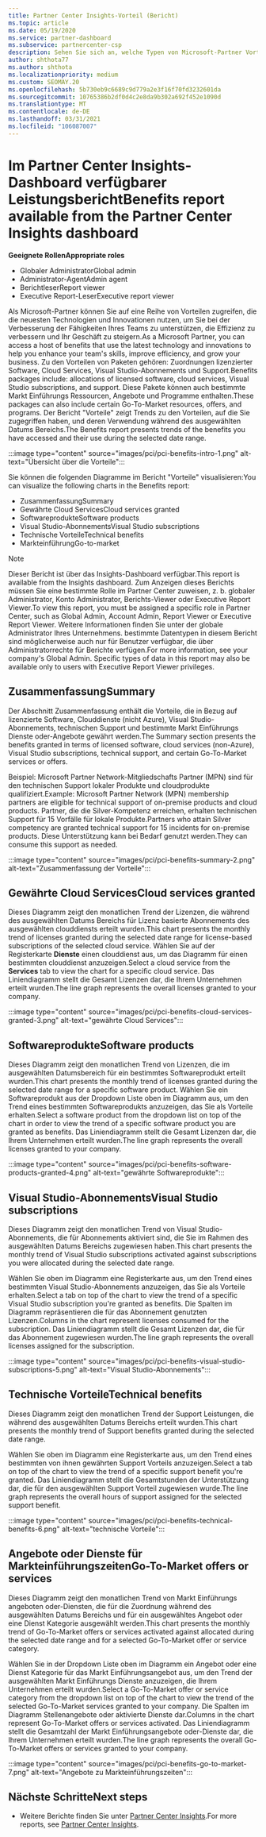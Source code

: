 ```yaml
---
title: Partner Center Insights-Vorteil (Bericht)
ms.topic: article
ms.date: 05/19/2020
ms.service: partner-dashboard
ms.subservice: partnercenter-csp
description: Sehen Sie sich an, welche Typen von Microsoft-Partner Vorteilen Sie erhalten haben, um Ihr Unternehmen zu erweitern, die Effizienz zu verbessern und die Fähigkeiten Ihres Teams zu verbessern
author: shthota77
ms.author: shthota
ms.localizationpriority: medium
ms.custom: SEOMAY.20
ms.openlocfilehash: 5b730eb9c6689c9d779a2e3f16f70fd3232601da
ms.sourcegitcommit: 10765386b2df0d4c2e8da9b302a692f452e1090d
ms.translationtype: MT
ms.contentlocale: de-DE
ms.lasthandoff: 03/31/2021
ms.locfileid: "106087007"
---
```

# <a name="benefits-report-available-from-the-partner-center-insights-dashboard"></a><span data-ttu-id="a2d1a-103">Im Partner Center Insights-Dashboard verfügbarer Leistungsbericht</span><span class="sxs-lookup"><span data-stu-id="a2d1a-103">Benefits report available from the Partner Center Insights dashboard</span></span>

<span data-ttu-id="a2d1a-104">**Geeignete Rollen**</span><span class="sxs-lookup"><span data-stu-id="a2d1a-104">**Appropriate roles**</span></span>

- <span data-ttu-id="a2d1a-105">Globaler Administrator</span><span class="sxs-lookup"><span data-stu-id="a2d1a-105">Global admin</span></span>
- <span data-ttu-id="a2d1a-106">Administrator-Agent</span><span class="sxs-lookup"><span data-stu-id="a2d1a-106">Admin agent</span></span>
- <span data-ttu-id="a2d1a-107">Berichtleser</span><span class="sxs-lookup"><span data-stu-id="a2d1a-107">Report viewer</span></span>
- <span data-ttu-id="a2d1a-108">Executive Report-Leser</span><span class="sxs-lookup"><span data-stu-id="a2d1a-108">Executive report viewer</span></span>

<span data-ttu-id="a2d1a-109">Als Microsoft-Partner können Sie auf eine Reihe von Vorteilen zugreifen, die die neuesten Technologien und Innovationen nutzen, um Sie bei der Verbesserung der Fähigkeiten Ihres Teams zu unterstützen, die Effizienz zu verbessern und Ihr Geschäft zu steigern.</span><span class="sxs-lookup"><span data-stu-id="a2d1a-109">As a Microsoft Partner, you can access a host of benefits that use the latest technology and innovations to help you enhance your team's skills, improve efficiency, and grow your business.</span></span> <span data-ttu-id="a2d1a-110">Zu den Vorteilen von Paketen gehören: Zuordnungen lizenzierter Software, Cloud Services, Visual Studio-Abonnements und Support.</span><span class="sxs-lookup"><span data-stu-id="a2d1a-110">Benefits packages include: allocations of licensed software, cloud services, Visual Studio subscriptions, and support.</span></span> <span data-ttu-id="a2d1a-111">Diese Pakete können auch bestimmte Markt Einführungs Ressourcen, Angebote und Programme enthalten.</span><span class="sxs-lookup"><span data-stu-id="a2d1a-111">These packages can also include certain Go-To-Market resources, offers, and programs.</span></span> <span data-ttu-id="a2d1a-112">Der Bericht "Vorteile" zeigt Trends zu den Vorteilen, auf die Sie zugegriffen haben, und deren Verwendung während des ausgewählten Datums Bereichs.</span><span class="sxs-lookup"><span data-stu-id="a2d1a-112">The Benefits report presents trends of the benefits you have accessed and their use during the selected date range.</span></span>

:::image type="content" source="images/pci/pci-benefits-intro-1.png" alt-text="Übersicht über die Vorteile":::

<span data-ttu-id="a2d1a-114">Sie können die folgenden Diagramme im Bericht "Vorteile" visualisieren:</span><span class="sxs-lookup"><span data-stu-id="a2d1a-114">You can visualize the following charts in the Benefits report:</span></span>

- <span data-ttu-id="a2d1a-115">Zusammenfassung</span><span class="sxs-lookup"><span data-stu-id="a2d1a-115">Summary</span></span>
- <span data-ttu-id="a2d1a-116">Gewährte Cloud Services</span><span class="sxs-lookup"><span data-stu-id="a2d1a-116">Cloud services granted</span></span>
- <span data-ttu-id="a2d1a-117">Softwareprodukte</span><span class="sxs-lookup"><span data-stu-id="a2d1a-117">Software products</span></span>
- <span data-ttu-id="a2d1a-118">Visual Studio-Abonnements</span><span class="sxs-lookup"><span data-stu-id="a2d1a-118">Visual Studio subscriptions</span></span>
- <span data-ttu-id="a2d1a-119">Technische Vorteile</span><span class="sxs-lookup"><span data-stu-id="a2d1a-119">Technical benefits</span></span>
- <span data-ttu-id="a2d1a-120">Markteinführung</span><span class="sxs-lookup"><span data-stu-id="a2d1a-120">Go-to-market</span></span>

 > [!NOTE]
 > <span data-ttu-id="a2d1a-121">Dieser Bericht ist über das Insights-Dashboard verfügbar.</span><span class="sxs-lookup"><span data-stu-id="a2d1a-121">This report is available from the Insights dashboard.</span></span> <span data-ttu-id="a2d1a-122">Zum Anzeigen dieses Berichts müssen Sie eine bestimmte Rolle im Partner Center zuweisen, z. b. globaler Administrator, Konto Administrator, Berichts-Viewer oder Executive Report Viewer.</span><span class="sxs-lookup"><span data-stu-id="a2d1a-122">To view this report, you must be assigned a specific role in Partner Center, such as Global Admin, Account Admin, Report Viewer or Executive Report Viewer.</span></span> <span data-ttu-id="a2d1a-123">Weitere Informationen finden Sie unter der globale Administrator Ihres Unternehmens. bestimmte Datentypen in diesem Bericht sind möglicherweise auch nur für Benutzer verfügbar, die über Administratorrechte für Berichte verfügen.</span><span class="sxs-lookup"><span data-stu-id="a2d1a-123">For more information, see your company's Global Admin. Specific types of data in this report may also be available only to users with Executive Report Viewer privileges.</span></span>

## <a name="summary"></a><span data-ttu-id="a2d1a-124">Zusammenfassung</span><span class="sxs-lookup"><span data-stu-id="a2d1a-124">Summary</span></span>

<span data-ttu-id="a2d1a-125">Der Abschnitt Zusammenfassung enthält die Vorteile, die in Bezug auf lizenzierte Software, Clouddienste (nicht Azure), Visual Studio-Abonnements, technischen Support und bestimmte Markt Einführungs Dienste oder-Angebote gewährt werden.</span><span class="sxs-lookup"><span data-stu-id="a2d1a-125">The Summary section presents the benefits granted in terms of licensed software, cloud services (non-Azure), Visual Studio subscriptions, technical support, and certain Go-To-Market services or offers.</span></span>

<span data-ttu-id="a2d1a-126">Beispiel: Microsoft Partner Network-Mitgliedschafts Partner (MPN) sind für den technischen Support lokaler Produkte und cloudprodukte qualifiziert.</span><span class="sxs-lookup"><span data-stu-id="a2d1a-126">Example: Microsoft Partner Network (MPN) membership partners are eligible for technical support of on-premise products and cloud products.</span></span> <span data-ttu-id="a2d1a-127">Partner, die die Silver-Kompetenz erreichen, erhalten technischen Support für 15 Vorfälle für lokale Produkte.</span><span class="sxs-lookup"><span data-stu-id="a2d1a-127">Partners who attain Silver competency are granted technical support for 15 incidents for on-premise products.</span></span> <span data-ttu-id="a2d1a-128">Diese Unterstützung kann bei Bedarf genutzt werden.</span><span class="sxs-lookup"><span data-stu-id="a2d1a-128">They can consume this support as needed.</span></span> 

:::image type="content" source="images/pci/pci-benefits-summary-2.png" alt-text="Zusammenfassung der Vorteile":::

## <a name="cloud-services-granted"></a><span data-ttu-id="a2d1a-130">Gewährte Cloud Services</span><span class="sxs-lookup"><span data-stu-id="a2d1a-130">Cloud services granted</span></span>

<span data-ttu-id="a2d1a-131">Dieses Diagramm zeigt den monatlichen Trend der Lizenzen, die während des ausgewählten Datums Bereichs für Lizenz basierte Abonnements des ausgewählten clouddiensts erteilt wurden.</span><span class="sxs-lookup"><span data-stu-id="a2d1a-131">This chart presents the monthly trend of licenses granted during the selected date range for license-based subscriptions of the selected cloud service.</span></span>
<span data-ttu-id="a2d1a-132">Wählen Sie auf der Registerkarte **Dienste** einen clouddienst aus, um das Diagramm für einen bestimmten clouddienst anzuzeigen.</span><span class="sxs-lookup"><span data-stu-id="a2d1a-132">Select a cloud service from the **Services** tab to view the chart for a specific cloud service.</span></span> <span data-ttu-id="a2d1a-133">Das Liniendiagramm stellt die Gesamt Lizenzen dar, die Ihrem Unternehmen erteilt wurden.</span><span class="sxs-lookup"><span data-stu-id="a2d1a-133">The line graph represents the overall licenses granted to your company.</span></span>

:::image type="content" source="images/pci/pci-benefits-cloud-services-granted-3.png" alt-text="gewährte Cloud Services":::

## <a name="software-products"></a><span data-ttu-id="a2d1a-135">Softwareprodukte</span><span class="sxs-lookup"><span data-stu-id="a2d1a-135">Software products</span></span>

<span data-ttu-id="a2d1a-136">Dieses Diagramm zeigt den monatlichen Trend von Lizenzen, die im ausgewählten Datumsbereich für ein bestimmtes Softwareprodukt erteilt wurden.</span><span class="sxs-lookup"><span data-stu-id="a2d1a-136">This chart presents the monthly trend of licenses granted during the selected date range for a specific software product.</span></span> <span data-ttu-id="a2d1a-137">Wählen Sie ein Softwareprodukt aus der Dropdown Liste oben im Diagramm aus, um den Trend eines bestimmten Softwareprodukts anzuzeigen, das Sie als Vorteile erhalten.</span><span class="sxs-lookup"><span data-stu-id="a2d1a-137">Select a software product from the dropdown list on top of the chart in order to view the trend of a specific software product you are granted as benefits.</span></span> <span data-ttu-id="a2d1a-138">Das Liniendiagramm stellt die Gesamt Lizenzen dar, die Ihrem Unternehmen erteilt wurden.</span><span class="sxs-lookup"><span data-stu-id="a2d1a-138">The line graph represents the overall licenses granted to your company.</span></span>

:::image type="content" source="images/pci/pci-benefits-software-products-granted-4.png" alt-text="gewährte Softwareprodukte":::

## <a name="visual-studio-subscriptions"></a><span data-ttu-id="a2d1a-140">Visual Studio-Abonnements</span><span class="sxs-lookup"><span data-stu-id="a2d1a-140">Visual Studio subscriptions</span></span>

<span data-ttu-id="a2d1a-141">Dieses Diagramm zeigt den monatlichen Trend von Visual Studio-Abonnements, die für Abonnements aktiviert sind, die Sie im Rahmen des ausgewählten Datums Bereichs zugewiesen haben.</span><span class="sxs-lookup"><span data-stu-id="a2d1a-141">This chart presents the monthly trend of Visual Studio subscriptions activated against subscriptions you were allocated during the selected date range.</span></span>

<span data-ttu-id="a2d1a-142">Wählen Sie oben im Diagramm eine Registerkarte aus, um den Trend eines bestimmten Visual Studio-Abonnements anzuzeigen, das Sie als Vorteile erhalten.</span><span class="sxs-lookup"><span data-stu-id="a2d1a-142">Select a tab on top of the chart to view the trend of a specific Visual Studio subscription you're granted as benefits.</span></span> <span data-ttu-id="a2d1a-143">Die Spalten im Diagramm repräsentieren die für das Abonnement genutzten Lizenzen.</span><span class="sxs-lookup"><span data-stu-id="a2d1a-143">Columns in the chart represent licenses consumed for the subscription.</span></span> <span data-ttu-id="a2d1a-144">Das Liniendiagramm stellt die Gesamt Lizenzen dar, die für das Abonnement zugewiesen wurden.</span><span class="sxs-lookup"><span data-stu-id="a2d1a-144">The line graph represents the overall licenses assigned for the subscription.</span></span>

:::image type="content" source="images/pci/pci-benefits-visual-studio-subscriptions-5.png" alt-text="Visual Studio-Abonnements":::

## <a name="technical-benefits"></a><span data-ttu-id="a2d1a-146">Technische Vorteile</span><span class="sxs-lookup"><span data-stu-id="a2d1a-146">Technical benefits</span></span>

<span data-ttu-id="a2d1a-147">Dieses Diagramm zeigt den monatlichen Trend der Support Leistungen, die während des ausgewählten Datums Bereichs erteilt wurden.</span><span class="sxs-lookup"><span data-stu-id="a2d1a-147">This chart presents the monthly trend of Support benefits granted during the selected date range.</span></span>

<span data-ttu-id="a2d1a-148">Wählen Sie oben im Diagramm eine Registerkarte aus, um den Trend eines bestimmten von ihnen gewährten Support Vorteils anzuzeigen.</span><span class="sxs-lookup"><span data-stu-id="a2d1a-148">Select a tab on top of the chart to view the trend of a specific support benefit you're granted.</span></span> <span data-ttu-id="a2d1a-149">Das Liniendiagramm stellt die Gesamtstunden der Unterstützung dar, die für den ausgewählten Support Vorteil zugewiesen wurde.</span><span class="sxs-lookup"><span data-stu-id="a2d1a-149">The line graph represents the overall hours of support assigned for the selected support benefit.</span></span>

:::image type="content" source="images/pci/pci-benefits-technical-benefits-6.png" alt-text="technische Vorteile":::

## <a name="go-to-market-offers-or-services"></a><span data-ttu-id="a2d1a-151">Angebote oder Dienste für Markteinführungszeiten</span><span class="sxs-lookup"><span data-stu-id="a2d1a-151">Go-To-Market offers or services</span></span>

<span data-ttu-id="a2d1a-152">Dieses Diagramm zeigt den monatlichen Trend von Markt Einführungs angeboten oder-Diensten, die für die Zuordnung während des ausgewählten Datums Bereichs und für ein ausgewähltes Angebot oder eine Dienst Kategorie ausgewählt werden.</span><span class="sxs-lookup"><span data-stu-id="a2d1a-152">This chart presents the monthly trend of Go-To-Market offers or services activated against allocated during the selected date range and for a selected Go-To-Market offer or service category.</span></span>

<span data-ttu-id="a2d1a-153">Wählen Sie in der Dropdown Liste oben im Diagramm ein Angebot oder eine Dienst Kategorie für das Markt Einführungsangebot aus, um den Trend der ausgewählten Markt Einführungs Dienste anzuzeigen, die Ihrem Unternehmen erteilt wurden.</span><span class="sxs-lookup"><span data-stu-id="a2d1a-153">Select a Go-To-Market offer or service category from the dropdown list on top of the chart to view the trend of the selected Go-To-Market services granted to your company.</span></span> <span data-ttu-id="a2d1a-154">Die Spalten im Diagramm Stellenangebote oder aktivierte Dienste dar.</span><span class="sxs-lookup"><span data-stu-id="a2d1a-154">Columns in the chart represent Go-To-Market offers or services activated.</span></span> <span data-ttu-id="a2d1a-155">Das Liniendiagramm stellt die Gesamtzahl der Markt Einführungsangebote oder-Dienste dar, die Ihrem Unternehmen erteilt wurden.</span><span class="sxs-lookup"><span data-stu-id="a2d1a-155">The line graph represents the overall Go-To-Market offers or services granted to your company.</span></span>

:::image type="content" source="images/pci/pci-benefits-go-to-market-7.png" alt-text="Angebote zu Markteinführungszeiten":::

## <a name="next-steps"></a><span data-ttu-id="a2d1a-157">Nächste Schritte</span><span class="sxs-lookup"><span data-stu-id="a2d1a-157">Next steps</span></span>

- <span data-ttu-id="a2d1a-158">Weitere Berichte finden Sie unter [Partner Center Insights](partner-center-insights.md).</span><span class="sxs-lookup"><span data-stu-id="a2d1a-158">For more reports, see [Partner Center Insights](partner-center-insights.md).</span></span>
